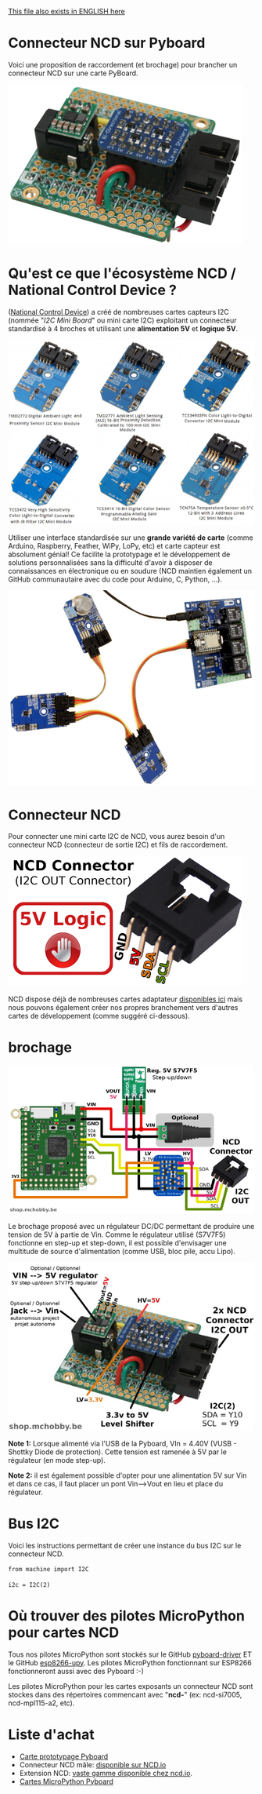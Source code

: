 [This file also exists in ENGLISH here](readme_eng.md)

# Connecteur NCD sur Pyboard

Voici une proposition de raccordement (et brochage) pour brancher un connecteur NCD sur une carte PyBoard.

![Breakout NCD sur Pyboard](NCD-Pyboard-breakout.jpg)

# Qu'est ce que l'écosystème NCD  / National Control Device ?

([National Control Device](https://store.ncd.io)) a créé de nombreuses cartes capteurs I2C (nommée "_I2C Mini Board_" ou mini carte I2C) exploitant un connecteur standardisé à 4 broches et utilisant une __alimentation 5V__ et __logique 5V__.

![Quelques mini cartes I2C de NCD](ncd_samples.jpg)

Utiliser une interface standardisée sur une __grande variété de carte__ (comme Arduino, Raspberry, Feather, WiPy, LoPy, etc) et carte capteur est absolument génial! Ce facilite la prototypage et le développement de solutions personnalisées sans la difficulté d'avoir à disposer de connaissances en électronique ou en soudure (NCD maintien également un GitHub communautaire avec du code pour Arduino, C, Python, ...).

![NCD usage example](ncd_example.jpg)

# Connecteur NCD
Pour connecter une mini carte I2C de NCD, vous aurez besoin d'un connecteur NCD (connecteur de sortie I2C) et fils de raccordement.

![Connecteur NCD](ncd_conn.png)

NCD dispose déjà de nombreuses cartes adaptateur [disponibles ici](https://store.ncd.io/shop/?fwp_product_type=adapters) mais nous pouvons également créer nos propres branchement vers d'autres cartes de développement (comme suggéré ci-dessous).

# brochage
![Connecteur NCD sur Pyboard](NCD-Pyboard.jpg)

Le brochage proposé avec un régulateur DC/DC permettant de produire une tension de 5V à partie de Vin.
Comme le régulateur utilisé (S7V7F5) fonctionne en step-up et step-down, il est possible d'envisager une multitude de source d'alimentation (comme USB, bloc pile, accu Lipo).

![Breakout NCD sur la Pyboard](NCD-Pyboard-breakout-explained.jpg)

__Note 1:__ Lorsque alimenté via l'USB de la Pyboard, VIn = 4.40V (VUSB - Shottky Diode de protection). Cette tension est ramenée à 5V par le régulateur (en mode step-up).

__Note 2:__ il est également possible d'opter pour une alimentation 5V sur Vin et dans ce cas, il faut placer un pont Vin-->Vout en lieu et place du régulateur.

# Bus I2C
Voici les instructions permettant de créer une instance du bus I2C sur le connecteur NCD.

```
from machine import I2C

i2c = I2C(2)
```

# Où trouver des pilotes MicroPython pour cartes NCD

Tous nos pilotes MicroPython sont stockés sur le GitHub [pyboard-driver](https://github.com/mchobby/pyboard-driver) ET le GitHub [esp8266-upy](https://github.com/mchobby/esp8266-upy). Les pilotes MicroPython fonctionnant sur ESP8266 fonctionneront aussi avec des Pyboard :-)

Les pilotes MicroPython pour les cartes exposants un connecteur NCD sont stockes dans des répertoires commencant avec "__ncd-__" (ex: ncd-si7005, ncd-mpl115-a2, etc).

# Liste d'achat
* [Carte prototypage Pyboard](https://shop.mchobby.be/fr/micropython/598-plaque-de-prototypage-pour-pyboard-3232100005983.html)
* Connecteur NCD mâle: [disponible sur NCD.io](https://store.ncd.io/product/i2c-interface-cable-connector-4-pin-male-molex-0705530003-wm4902-nd/)
* Extension NCD: [vaste gamme disponible chez ncd.io](https://ncd.io/).
* [Cartes MicroPython Pyboard](https://shop.mchobby.be/fr/56-micropython)
